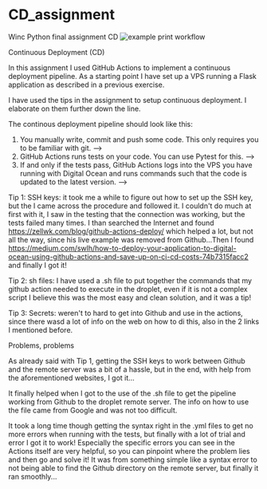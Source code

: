 # CD_assignment
Winc Python final assignment CD
![example print workflow](https://github.com/roborob17/CD_assignment/actions/workflows/hello.yml/badge.svg)

Continuous Deployment (CD)

In this assignment I used GitHub Actions to implement a continuous deployment pipeline. As a starting point I have set up a VPS running a Flask application as described in a previous exercise. 

I have used the tips in the assignment to setup continuous deployment. I elaborate on them further down the line.

The continous deployment pipeline should look like this:

1. You manually write, commit and push some code. This only requires you to be familiar with git. --> 
2. GitHub Actions runs tests on your code. You can use Pytest for this. -->
3. If and only if the tests pass, GitHub Actions logs into the VPS you have running with Digital Ocean and runs commands such that the code is updated to the latest version. -->

Tip 1: SSH keys: it took me a while to figure out how to set up the SSH key, but the I came across the procedure and followed it. I couldn't do much at first with it, I saw in the testing that the connection was working, but the tests failed many times. I than searched the Internet and found https://zellwk.com/blog/github-actions-deploy/ which helped a lot, but not all the way, since his live example was removed from Github...Then I found https://medium.com/swlh/how-to-deploy-your-application-to-digital-ocean-using-github-actions-and-save-up-on-ci-cd-costs-74b7315facc2 and finally I got it!

Tip 2: sh files: I have used a .sh file to put together the commands that my github action needed to execute
in the droplet, even if it is not a complex script I believe this was the most easy and clean solution, and it was a tip!

Tip 3: Secrets: weren't to hard to get into Github and use in the actions, since there wasd a lot of info on the web on how to di this, also in the 2 links I mentioned before.

Problems, problems

As already said with Tip 1, getting the SSH keys to work between Github and the remote server was a bit of a hassle, but in the end, with help from the aforementioned websites, I got it...

It finally helped when I got to the use of the .sh file to get the pipeline working from Github to the droplet remote server. The info on how to use the file came from Google and was not too difficult.

It took a long time though getting the syntax right in the .yml files to get no more errors when running with the tests, but finally with a lot of trial and error I got it to work! Especially the specific errors you can see in the Actions itself are very helpful, so you can pinpoint where the problem lies and then go and solve it! It was from something simple like a syntax error to not being able to find the Github directory on the remote server, but finally it ran smoothly...
